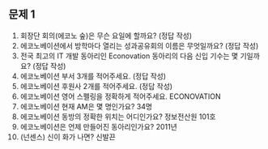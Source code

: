 ## 문제 1

1. 회장단 회의(에코노 숲)은 무슨 요일에 할까요? (정답 작성)
2. 에코노베이션에서 방학마다 열리는 성과공유회의 이름은 무엇일까요? (정답 작성)
3. 전국 최고의 IT 개발 동아리인 Econovation 동아리의 다음 신입 기수는 몇 기일까요? (정답 작성)
4. 에코노베이션 부서 3개를 적어주세요. (정답 작성)
5. 에코노베이션 후원사 2개를 적어주세요. (정답 작성)
6. 에코노베이션 영어 스펠링을 정확하게 적어주세요. ECONOVATION
7. 에코노베이션 현재 AM은 몇 명인가요? 34명
8. 에코노베이션 동방의 정확한 위치는 어디인가요? 정보전산원 101호
9. 에코노베이션은 언제 만들어진 동아리인가요? 2011년
10. (넌센스) 신이 화가 나면? 신발끈